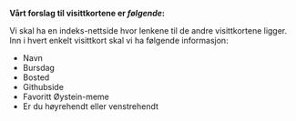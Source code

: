 **Vårt forslag til visittkortene er *følgende*:** 

Vi skal ha en indeks-nettside hvor lenkene til de andre visittkortene ligger.
Inn i hvert enkelt visittkort skal vi ha følgende informasjon:

* Navn
* Bursdag
* Bosted
* Githubside
* Favoritt Øystein-meme
* Er du høyrehendt eller venstrehendt 
